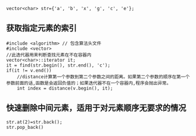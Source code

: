 ```
vector<char> str={'a', 'b', 'x', 'g', 'c', 'e'};
```
## 获取指定元素的索引
```
#include <algorithm> // 包含算法头文件
#include <vector>
//此迭代器用来判断查找元素在不在容器内 
vector<char>::iterator it;	
it = find(str.begin(), str.end(), 'c');
if(it != v.end())
    //distance计算第一个参数到第二个参数之间的距离。如果第二个参数的顺序在第一个参数前面的话,函数是会返回负值的；如果迭代器不在一个容器内,程序会抛出异常。
    int index = distance(v.begin(), it); 
```


## 快速删除中间元素，适用于对元素顺序无要求的情况
```
str.at(2)=str.back();
str.pop_back()
```
